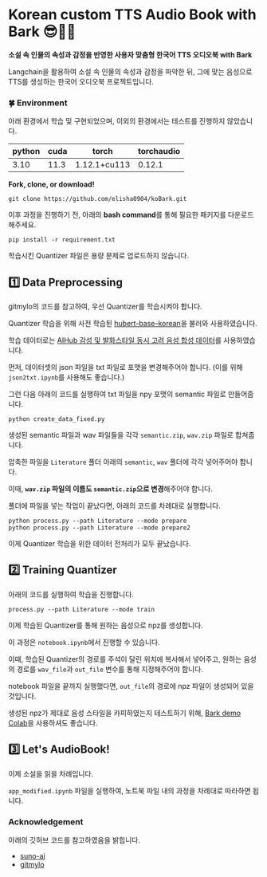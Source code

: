 # Korean custom TTS Audio Book with Bark 😎📗🎤
**소설 속 인물의 속성과 감정을 반영한 사용자 맞춤형 한국어 TTS 오디오북 with Bark**

Langchain을 활용하여 소설 속 인물의 속성과 감정을 파악한 뒤, 그에 맞는 음성으로 TTS를 생성하는 한국어 오디오북 프로젝트입니다.

### 🍀 Environment

아래 환경에서 학습 및 구현되었으며, 이외의 환경에서는 테스트를 진행하지 않았습니다.

| python   | cuda | torch        | torchaudio |
| -------- | ---- | ------------ | ---------- |
| 3.10     | 11.3 | 1.12.1+cu113 | 0.12.1     |

**Fork, clone, or download!**
```
git clone https://github.com/elisha0904/koBark.git
```

이후 과정을 진행하기 전, 아래의 **bash command**를 통해 필요한 패키지를 다운로드 해주세요.
```
pip install -r requirement.txt
```

학습시킨 Quantizer 파일은 용량 문제로 업로드하지 않습니다.

## 1️⃣ Data Preprocessing 

gitmylo의 코드를 참고하여, 우선 Quantizer를 학습시켜야 합니다.

Quantizer 학습을 위해 사전 학습된 [hubert-base-korean](https://huggingface.co/team-lucid/hubert-base-korean)을 불러와 사용하였습니다.

학습 데이터로는 [AIHub 감성 및 발화스타일 동시 고려 음성 합성 데이터](https://www.aihub.or.kr/aihubdata/data/view.do?currMenu=&topMenu=&aihubDataSe=realm&dataSetSn=71349)를 사용하였습니다.

먼저, 데이터셋의 json 파일을 txt 파일로 포맷을 변경해주어야 합니다. (이를 위해 `json2txt.ipynb`를 사용해도 좋습니다.)

그런 다음 아래의 코드를 실행하여 txt 파일을 npy 포맷의 semantic 파일로 만들어줍니다.
```
python create_data_fixed.py
```

생성된 semantic 파일과 wav 파일들을 각각 `semantic.zip`, `wav.zip` 파일로 합쳐줍니다.

압축한 파일을 `Literature` 폴더 아래의 `semantic`, `wav` 폴더에 각각 넣어주어야 합니다.

이때, **`wav.zip` 파일의 이름도 `semantic.zip`으로 변경**해주어야 합니다.

폴더에 파일을 넣는 작업이 끝났다면, 아래의 코드를 차례대로 실행합니다.

```
python process.py --path Literature --mode prepare
python process.py --path Literature --mode prepare2
```

이제 Quantizer 학습을 위한 데이터 전처리가 모두 끝났습니다.

## 2️⃣ Training Quantizer

아래의 코드를 실행하여 학습을 진행합니다.

```
process.py --path Literature --mode train
```

이제 학습된 Quantizer를 통해 원하는 음성으로 npz를 생성합니다.

이 과정은 `notebook.ipynb`에서 진행할 수 있습니다.

이때, 학습된 Quantizer의 경로를 주석이 달린 위치에 복사해서 넣어주고, 원하는 음성의 경로를 `wav_file`과 `out_file` 변수를 통해 지정해주어야 합니다.

notebook 파일을 끝까지 실행했다면, `out_file`의 경로에 npz 파일이 생성되어 있을 것입니다.

생성된 npz가 제대로 음성 스타일을 카피하였는지 테스트하기 위해, [Bark demo Colab](https://colab.research.google.com/drive/1eJfA2XUa-mXwdMy7DoYKVYHI1iTd9Vkt?usp=sharing)을 사용하셔도 좋습니다.

## 3️⃣ Let's AudioBook!

이제 소설을 읽을 차례입니다.

`app_modified.ipynb` 파일을 실행하여, 노트북 파일 내의 과정을 차례대로 따라하면 됩니다.

### Acknowledgement

아래의 깃허브 코드를 참고하였음을 밝힙니다.

- [suno-ai](https://github.com/suno-ai/bark)
- [gitmylo](https://github.com/gitmylo/bark-voice-cloning-HuBERT-quantizer)
